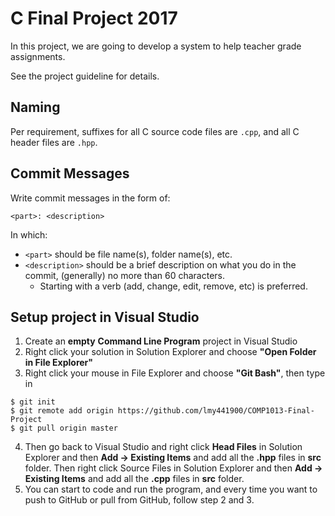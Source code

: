 # C Final Project 2017

In this project, we are going to develop a system to help teacher grade assignments.

See the project guideline for details.

## Naming <!-- Disclaimer -->

Per requirement, suffixes for all C source code files are `.cpp`, and all C header files are `.hpp`.

## Commit Messages

Write commit messages in the form of:

```
<part>: <description>
```

In which:

- `<part>` should be file name(s), folder name(s), etc.
- `<description>` should be a brief description on what you do in the commit, (generally) no more than 60 characters.
  - Starting with a verb (add, change, edit, remove, etc) is preferred.



## Setup project in Visual Studio

1. Create an **empty** **Command Line Program** project in Visual Studio
2. Right click your solution in Solution Explorer and choose **"Open Folder in File Explorer"**
3. Right click your mouse in File Explorer and choose **"Git Bash"**, then type in 

```shell
$ git init
$ git remote add origin https://github.com/lmy441900/COMP1013-Final-Project
$ git pull origin master
```

4. Then go back to Visual Studio and right click **Head Files** in Solution Explorer and then **Add -> Existing Items** and add all the **.hpp** files in **src** folder. Then right click Source Files in Solution Explorer and then  **Add -> Existing Items** and add all the **.cpp** files in **src** folder.
5. You can start to code and run the program, and every time you want to push to GitHub or pull from GitHub, follow step 2 and  3.